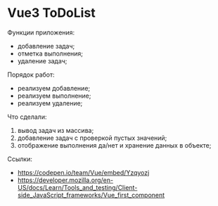 # Vue3 ToDoList

Функции приложения:
- добавление задач;
- отметка выполнения;
- удаление задач;

Порядок работ:
- реализуем добавление;
- реализуем выполнение;
- реализуем удаление;

Что сделали:
1. вывод задач из массива;
2. добавление задач с проверкой пустых значений;
3. отображение выполнения да/нет и хранение данных в объекте;

Ссылки:
- https://codepen.io/team/Vue/embed/Yzqyozj
- https://developer.mozilla.org/en-US/docs/Learn/Tools_and_testing/Client-side_JavaScript_frameworks/Vue_first_component